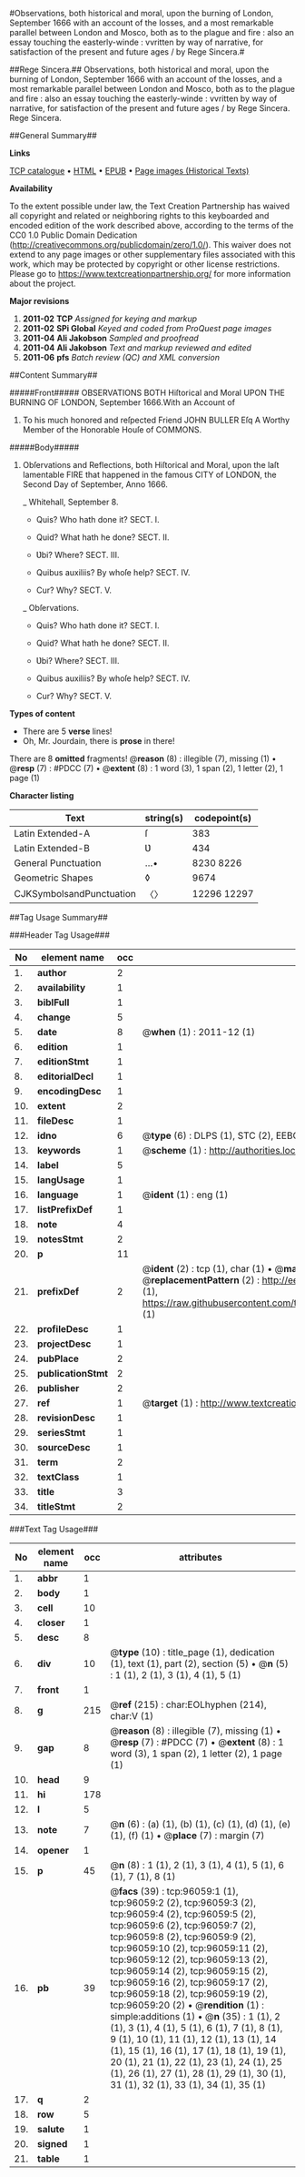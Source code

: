 #Observations, both historical and moral, upon the burning of London, September 1666 with an account of the losses, and a most remarkable parallel between London and Mosco, both as to the plague and fire : also an essay touching the easterly-winde : vvritten by way of narrative, for satisfaction of the present and future ages / by Rege Sincera.#

##Rege Sincera.##
Observations, both historical and moral, upon the burning of London, September 1666 with an account of the losses, and a most remarkable parallel between London and Mosco, both as to the plague and fire : also an essay touching the easterly-winde : vvritten by way of narrative, for satisfaction of the present and future ages / by Rege Sincera.
Rege Sincera.

##General Summary##

**Links**

[TCP catalogue](http://www.ota.ox.ac.uk/tcp/)  • 
[HTML](http://tei.it.ox.ac.uk/tcp/Texts-HTML/free/A53/A53837.html)  • 
[EPUB](http://tei.it.ox.ac.uk/tcp/Texts-EPUB/free/A53/A53837.epub) • 
[Page images (Historical Texts)](https://historicaltexts.jisc.ac.uk/eebo-12959282e)

**Availability**

To the extent possible under law, the Text Creation Partnership has waived all copyright and related or neighboring rights to this keyboarded and encoded edition of the work described above, according to the terms of the CC0 1.0 Public Domain Dedication (http://creativecommons.org/publicdomain/zero/1.0/). This waiver does not extend to any page images or other supplementary files associated with this work, which may be protected by copyright or other license restrictions. Please go to https://www.textcreationpartnership.org/ for more information about the project.

**Major revisions**

1. __2011-02__ __TCP__ *Assigned for keying and markup*
1. __2011-02__ __SPi Global__ *Keyed and coded from ProQuest page images*
1. __2011-04__ __Ali Jakobson__ *Sampled and proofread*
1. __2011-04__ __Ali Jakobson__ *Text and markup reviewed and edited*
1. __2011-06__ __pfs__ *Batch review (QC) and XML conversion*

##Content Summary##

#####Front#####
OBSERVATIONS BOTH Hiſtorical and Moral UPON THE BURNING OF LONDON, September 1666.With an Account of
1. To his much honored and reſpected Friend JOHN BULLER Eſq A Worthy Member of the Honorable Houſe of COMMONS.

#####Body#####

1. Obſervations and Reflections, both Hiſtorical and Moral, upon the laſt lamentable FIRE that happened in the famous CITY of LONDON, the Second Day of September, Anno 1666.

    _ Whitehall, September 8.

      * Quis? Who hath done it? SECT. I.

      * Quid? What hath he done? SECT. II.

      * Ʋbi? Where? SECT. III.

      * Quibus auxiliis? By whoſe help? SECT. IV.

      * Cur? Why? SECT. V.

    _ Obſervations.

      * Quis? Who hath done it? SECT. I.

      * Quid? What hath he done? SECT. II.

      * Ʋbi? Where? SECT. III.

      * Quibus auxiliis? By whoſe help? SECT. IV.

      * Cur? Why? SECT. V.

**Types of content**

  * There are 5 **verse** lines!
  * Oh, Mr. Jourdain, there is **prose** in there!

There are 8 **omitted** fragments! 
 @__reason__ (8) : illegible (7), missing (1)  •  @__resp__ (7) : #PDCC (7)  •  @__extent__ (8) : 1 word (3), 1 span (2), 1 letter (2), 1 page (1)

**Character listing**


|Text|string(s)|codepoint(s)|
|---|---|---|
|Latin Extended-A|ſ|383|
|Latin Extended-B|Ʋ|434|
|General Punctuation|…•|8230 8226|
|Geometric Shapes|◊|9674|
|CJKSymbolsandPunctuation|〈〉|12296 12297|

##Tag Usage Summary##

###Header Tag Usage###

|No|element name|occ|attributes|
|---|---|---|---|
|1.|__author__|2||
|2.|__availability__|1||
|3.|__biblFull__|1||
|4.|__change__|5||
|5.|__date__|8| @__when__ (1) : 2011-12 (1)|
|6.|__edition__|1||
|7.|__editionStmt__|1||
|8.|__editorialDecl__|1||
|9.|__encodingDesc__|1||
|10.|__extent__|2||
|11.|__fileDesc__|1||
|12.|__idno__|6| @__type__ (6) : DLPS (1), STC (2), EEBO-CITATION (1), OCLC (1), VID (1)|
|13.|__keywords__|1| @__scheme__ (1) : http://authorities.loc.gov/ (1)|
|14.|__label__|5||
|15.|__langUsage__|1||
|16.|__language__|1| @__ident__ (1) : eng (1)|
|17.|__listPrefixDef__|1||
|18.|__note__|4||
|19.|__notesStmt__|2||
|20.|__p__|11||
|21.|__prefixDef__|2| @__ident__ (2) : tcp (1), char (1)  •  @__matchPattern__ (2) : ([0-9\-]+):([0-9IVX]+) (1), (.+) (1)  •  @__replacementPattern__ (2) : http://eebo.chadwyck.com/downloadtiff?vid=$1&page=$2 (1), https://raw.githubusercontent.com/textcreationpartnership/Texts/master/tcpchars.xml#$1 (1)|
|22.|__profileDesc__|1||
|23.|__projectDesc__|1||
|24.|__pubPlace__|2||
|25.|__publicationStmt__|2||
|26.|__publisher__|2||
|27.|__ref__|1| @__target__ (1) : http://www.textcreationpartnership.org/docs/. (1)|
|28.|__revisionDesc__|1||
|29.|__seriesStmt__|1||
|30.|__sourceDesc__|1||
|31.|__term__|2||
|32.|__textClass__|1||
|33.|__title__|3||
|34.|__titleStmt__|2||


###Text Tag Usage###

|No|element name|occ|attributes|
|---|---|---|---|
|1.|__abbr__|1||
|2.|__body__|1||
|3.|__cell__|10||
|4.|__closer__|1||
|5.|__desc__|8||
|6.|__div__|10| @__type__ (10) : title_page (1), dedication (1), text (1), part (2), section (5)  •  @__n__ (5) : 1 (1), 2 (1), 3 (1), 4 (1), 5 (1)|
|7.|__front__|1||
|8.|__g__|215| @__ref__ (215) : char:EOLhyphen (214), char:V (1)|
|9.|__gap__|8| @__reason__ (8) : illegible (7), missing (1)  •  @__resp__ (7) : #PDCC (7)  •  @__extent__ (8) : 1 word (3), 1 span (2), 1 letter (2), 1 page (1)|
|10.|__head__|9||
|11.|__hi__|178||
|12.|__l__|5||
|13.|__note__|7| @__n__ (6) : (a) (1), (b) (1), (c) (1), (d) (1), (e) (1), (f) (1)  •  @__place__ (7) : margin (7)|
|14.|__opener__|1||
|15.|__p__|45| @__n__ (8) : 1 (1), 2 (1), 3 (1), 4 (1), 5 (1), 6 (1), 7 (1), 8 (1)|
|16.|__pb__|39| @__facs__ (39) : tcp:96059:1 (1), tcp:96059:2 (2), tcp:96059:3 (2), tcp:96059:4 (2), tcp:96059:5 (2), tcp:96059:6 (2), tcp:96059:7 (2), tcp:96059:8 (2), tcp:96059:9 (2), tcp:96059:10 (2), tcp:96059:11 (2), tcp:96059:12 (2), tcp:96059:13 (2), tcp:96059:14 (2), tcp:96059:15 (2), tcp:96059:16 (2), tcp:96059:17 (2), tcp:96059:18 (2), tcp:96059:19 (2), tcp:96059:20 (2)  •  @__rendition__ (1) : simple:additions (1)  •  @__n__ (35) : 1 (1), 2 (1), 3 (1), 4 (1), 5 (1), 6 (1), 7 (1), 8 (1), 9 (1), 10 (1), 11 (1), 12 (1), 13 (1), 14 (1), 15 (1), 16 (1), 17 (1), 18 (1), 19 (1), 20 (1), 21 (1), 22 (1), 23 (1), 24 (1), 25 (1), 26 (1), 27 (1), 28 (1), 29 (1), 30 (1), 31 (1), 32 (1), 33 (1), 34 (1), 35 (1)|
|17.|__q__|2||
|18.|__row__|5||
|19.|__salute__|1||
|20.|__signed__|1||
|21.|__table__|1||
